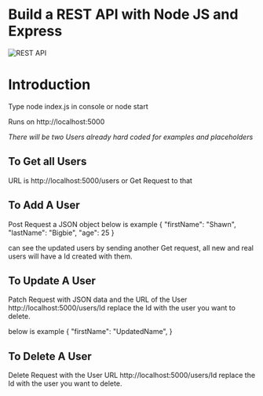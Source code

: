 # Build a REST API with Node JS and Express

![REST API](https://i.ibb.co/7GWCCbp/Screenshot-2020-07-12-at-08-30-32.png)

# Introduction
Type node index.js in console or node start

Runs on http://localhost:5000

*There will be two Users already hard coded for examples and placeholders*

## To Get all Users
URL is http://localhost:5000/users or Get Request to that

## To Add A User
Post Request a JSON object
below is example
{
    "firstName": "Shawn",
    "lastName": "Bigbie",
    "age": 25
}

can see the updated users by sending another Get request,
all new and real users will have a Id created with them.

## To Update A User
Patch Request with JSON data and the URL of the User 
http://localhost:5000/users/Id
replace the Id with the user you want to delete.

below is example
{
    "firstName": "UpdatedName",
}

## To Delete A User
Delete Request with the User URL
http://localhost:5000/users/Id
replace the Id with the user you want to delete.